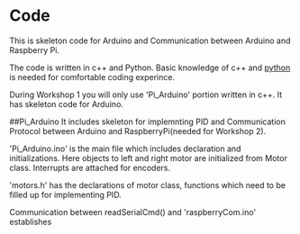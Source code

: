 # Code
This is skeleton code for Arduino and Communication between Arduino and Raspberry Pi. 

The code is written in c++ and Python. Basic knowledge of c++ and [python](https://learnxinyminutes.com/docs/python/) is needed for comfortable coding experince. 

During Workshop 1 you will only use 'Pi_Arduino' portion written in c++. It has skeleton code for Arduino. 

##Pi_Arduino
It includes skeleton for implemnting PID and Communication Protocol between Arduino and RaspberryPi(needed for Workshop 2).

'Pi_Arduino.ino' is the main file which includes declaration and initializations. Here objects to left and right motor are initialized from Motor class. Interrupts are attached for encoders. 

'motors.h' has the declarations of motor class, functions which need to be filled up for implementing PID. 

Communication between 
readSerialCmd() and 'raspberryCom.ino' establishes 

